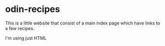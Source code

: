 # odin-recipes

This is a little website that consist of a main index page which have links to a few recipes.

I'm using just HTML
